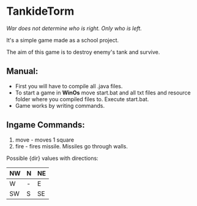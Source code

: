 # TankideTorm

<em>War does not determine who is right. Only who is left.</em>

It's a simple game made as a school project.

The aim of this game is to destroy enemy's tank and survive.

<h2>Manual:</h2>
<ul>
<li>First you will have to compile all .java files.</li>
<li>To start a game in <strong>WinOs</strong> move start.bat and all txt files and resource folder where you compiled files to. Execute start.bat.</li>
<li>Game works by writing commands.</li>
</ul>

<h2>Ingame Commands:</h2>


1. move - moves 1 square
2. fire - fires missile. Missiles go through walls.

Possible {dir} values with directions:


| NW | N | NE |
|----|---|----|
| W  | - |  E |
| SW | S | SE |

